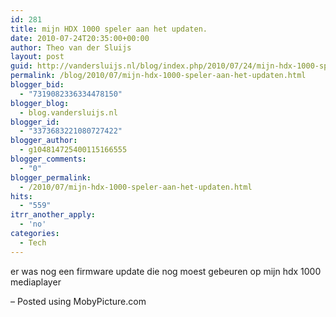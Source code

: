 ```yaml
---
id: 281
title: mijn HDX 1000 speler aan het updaten.
date: 2010-07-24T20:35:00+00:00
author: Theo van der Sluijs
layout: post
guid: http://vandersluijs.nl/blog/index.php/2010/07/24/mijn-hdx-1000-speler-aan-het-updaten/
permalink: /blog/2010/07/mijn-hdx-1000-speler-aan-het-updaten.html
blogger_bid:
  - "7319082336334478150"
blogger_blog:
  - blog.vandersluijs.nl
blogger_id:
  - "3373683221080727422"
blogger_author:
  - g104814725400115166555
blogger_comments:
  - "0"
blogger_permalink:
  - /2010/07/mijn-hdx-1000-speler-aan-het-updaten.html
hits:
  - "559"
itrr_another_apply:
  - 'no'
categories:
  - Tech
---
```

er was nog een firmware update die nog moest gebeuren op mijn hdx 1000 mediaplayer

&#8211; Posted using MobyPicture.com
